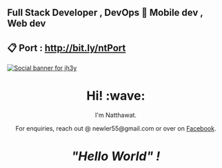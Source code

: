 ## Full Stack Developer , DevOps 👋 Mobile dev , Web dev 
## 📋 Port : http://bit.ly/ntPort


[![Social banner for jh3y](https://github.com/jh3y/jh3y/raw/master/assets/header-banner--optimized.svg)](https://jhey.dev)
<h1 align='center'> Hi! :wave:</h1>
<p align='center'>
I'm Natthawat.
</p>
<p align='center'>For enquiries, reach out @ newler55@gmail.com or over on <a href="https://www.facebook.com/na10tthawat/">Facebook</a>.</p>

<h1 align='center'><i>"Hello World" !</i></h1>


<!--
**newler55/newler55** is a ✨ _special_ ✨ repository because its `README.md` (this file) appears on your GitHub profile.

Here are some ideas to get you started:

- 🔭 I’m currently working on ...
- 🌱 I’m currently learning ...
- 👯 I’m looking to collaborate on ...
- 🤔 I’m looking for help with ...
- 💬 Ask me about ...
- 📫 How to reach me: ...
- 😄 Pronouns: ...
- ⚡ Fun fact: ...
-->
